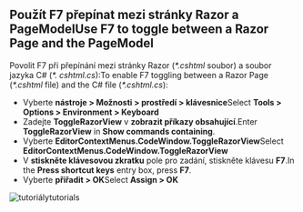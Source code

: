 <a name="f7"></a>
## <a name="use-f7-to-toggle-between-a-razor-page-and-the-pagemodel"></a><span data-ttu-id="08a45-101">Použít F7 přepínat mezi stránky Razor a PageModel</span><span class="sxs-lookup"><span data-stu-id="08a45-101">Use F7 to toggle between a Razor Page and the PageModel</span></span>

<span data-ttu-id="08a45-102">Povolit F7 při přepínání mezi stránky Razor (*\*.cshtml* soubor) a soubor jazyka C# (*\*. cshtml.cs*):</span><span class="sxs-lookup"><span data-stu-id="08a45-102">To enable F7 toggling between a Razor Page (*\*.cshtml* file) and the C# file (*\*.cshtml.cs*):</span></span>

* <span data-ttu-id="08a45-103">Vyberte **nástroje > Možnosti > prostředí > klávesnice**</span><span class="sxs-lookup"><span data-stu-id="08a45-103">Select **Tools > Options > Environment > Keyboard**</span></span>
* <span data-ttu-id="08a45-104">Zadejte **ToggleRazorView** v **zobrazit příkazy obsahující**.</span><span class="sxs-lookup"><span data-stu-id="08a45-104">Enter **ToggleRazorView** in **Show commands containing**.</span></span>
* <span data-ttu-id="08a45-105">Vyberte **EditorContextMenus.CodeWindow.ToggleRazorView**</span><span class="sxs-lookup"><span data-stu-id="08a45-105">Select **EditorContextMenus.CodeWindow.ToggleRazorView**</span></span>
* <span data-ttu-id="08a45-106">V **stiskněte klávesovou zkratku** pole pro zadání, stiskněte klávesu **F7**.</span><span class="sxs-lookup"><span data-stu-id="08a45-106">In the **Press shortcut keys** entry box, press **F7**.</span></span>
* <span data-ttu-id="08a45-107">Vyberte **přiřadit > OK**</span><span class="sxs-lookup"><span data-stu-id="08a45-107">Select **Assign > OK**</span></span>

![<span data-ttu-id="08a45-108">tutoriály</span><span class="sxs-lookup"><span data-stu-id="08a45-108">tutorials</span></span> ](~/tutorials/razor-pages/razor-pages-start/_static/F7.png)
<!-- 
![preceding instructions](~/includes/RP/_static/F7.png)

![_static/F7.pngs](_static/F7.png)
-->
